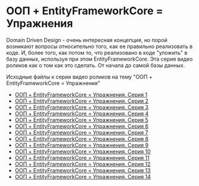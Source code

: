 # ООП + EntityFrameworkCore = Упражнения

Domain Driven Design - очень интересная концепция, но порой возникают вопросы относительно того, как ее правильно реализовать в коде. И, более того, как потом то, что реализовано в коде "уложить" в базу данных, используя при этом EntityFrameworkCore. Эта серия видео роликов как о том как это сделать. От начала до самой базы данных.

Исходные файлы к серии видео роликов на тему "ООП + EntityFrameworkCore = Упражнения"

* [ООП + EntityFrameworkCore = Упражнения. Серия 1](https://www.calabonga.net/blog/post/oop-ef-1)
* [ООП + EntityFrameworkCore = Упражнения. Серия 2](https://www.calabonga.net/blog/post/oop-ef-2)
* [ООП + EntityFrameworkCore = Упражнения. Серия 3](https://www.calabonga.net/blog/post/oop-ef-3)
* [ООП + EntityFrameworkCore = Упражнения. Серия 4](https://www.calabonga.net/blog/post/oop-ef-4)
* [ООП + EntityFrameworkCore = Упражнения. Серия 5](https://www.calabonga.net/blog/post/oop-ef-5)
* [ООП + EntityFrameworkCore = Упражнения. Серия 6](https://www.calabonga.net/blog/post/oop-ef-6)
* [ООП + EntityFrameworkCore = Упражнения. Серия 7](https://www.calabonga.net/blog/post/oop-ef-7)
* [ООП + EntityFrameworkCore = Упражнения. Серия 8](https://www.calabonga.net/blog/post/oop-ef-8)
* [ООП + EntityFrameworkCore = Упражнения. Серия 9](https://www.calabonga.net/blog/post/oop-ef-9)
* [ООП + EntityFrameworkCore = Упражнения. Серия 10](https://www.calabonga.net/blog/post/oop-ef-10)
* [ООП + EntityFrameworkCore = Упражнения. Серия 11](https://www.calabonga.net/blog/post/oop-ef-11)
* [ООП + EntityFrameworkCore = Упражнения. Серия 12](https://www.calabonga.net/blog/post/oop-ef-12)
* [ООП + EntityFrameworkCore = Упражнения. Серия 13](https://www.calabonga.net/blog/post/oop-ef-13)
* [ООП + EntityFrameworkCore = Упражнения. Серия 14](https://www.calabonga.net/blog/post/oop-ef-14)

